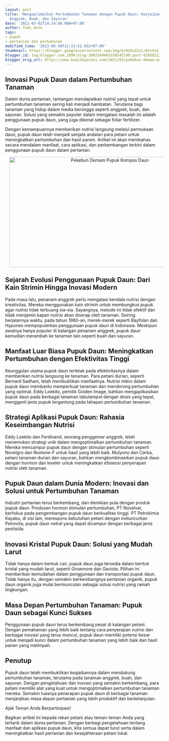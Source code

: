```yaml
---
layout: post
title: 'Mengoptimalkan Pertumbuhan Tanaman dengan Pupuk Daun: Keajaiban Nutrisi untuk
  Anggrek, Buah, dan Sayuran'
date: '2021-03-02T14:14:00.000+07:00'
author: Yudi Anto
tags:
- pupuk
- pertanian dan perkebunan
modified_time: '2023-08-30T12:23:52.832+07:00'
thumbnail: https://blogger.googleusercontent.com/img/b/R29vZ2xl/AVvXsEjYesfIhCo1htWJGrzEJq77X4Fy_b_mHWbXWnPNc6_Lo9PaA8e7VtjckAqEJtEW97DJZ5FNWN8DpvtFx26VZuBKLh9NU8QHb4M-esUtIM4DQcSxosTJmfgejyPqH2TGMN2napPOdCmjyYDhFQ8FQMKVy5q4-vJr_SrXjAvKzpjeMsUcTr3tGttaAN-TB-fq/s72-w640-c-h360/kompos.jpg
blogger_id: tag:blogger.com,1999:blog-3092549465158545190.post-4295831290066611948
blogger_orig_url: https://www.budidayatani.com/2021/03/pekebun-demam-pupuk-kompos-daun.html
---
```


<h2>Inovasi Pupuk Daun dalam Pertumbuhan Tanaman</h2><p>Dalam dunia pertanian, tantangan mendapatkan nutrisi yang tepat untuk pertumbuhan tanaman sering kali menjadi hambatan. Terutama bagi tanaman yang hidup dalam media berongga seperti anggrek, buah, dan sayuran. Solusi yang semakin populer dalam mengatasi masalah ini adalah penggunaan pupuk daun, yang juga dikenal sebagai foliar fertilizer.&nbsp;</p><p>Dengan kemampuannya memberikan nutrisi langsung melalui permukaan daun, pupuk daun telah menjadi senjata andalan para petani untuk meningkatkan pertumbuhan dan hasil panen. Artikel ini akan membahas secara mendalam manfaat, cara aplikasi, dan perkembangan terkini dalam penggunaan pupuk daun dalam pertanian.</p><div class="separator" style="clear: both; text-align: center;"><a href="https://blogger.googleusercontent.com/img/b/R29vZ2xl/AVvXsEjYesfIhCo1htWJGrzEJq77X4Fy_b_mHWbXWnPNc6_Lo9PaA8e7VtjckAqEJtEW97DJZ5FNWN8DpvtFx26VZuBKLh9NU8QHb4M-esUtIM4DQcSxosTJmfgejyPqH2TGMN2napPOdCmjyYDhFQ8FQMKVy5q4-vJr_SrXjAvKzpjeMsUcTr3tGttaAN-TB-fq/s2133/kompos.jpg" imageanchor="1" style="margin-left: 1em; margin-right: 1em;"><img alt="Pekebun Demam Pupuk Kompos Daun" border="0" data-original-height="1200" data-original-width="2133" height="360" src="https://blogger.googleusercontent.com/img/b/R29vZ2xl/AVvXsEjYesfIhCo1htWJGrzEJq77X4Fy_b_mHWbXWnPNc6_Lo9PaA8e7VtjckAqEJtEW97DJZ5FNWN8DpvtFx26VZuBKLh9NU8QHb4M-esUtIM4DQcSxosTJmfgejyPqH2TGMN2napPOdCmjyYDhFQ8FQMKVy5q4-vJr_SrXjAvKzpjeMsUcTr3tGttaAN-TB-fq/w640-h360/kompos.jpg" width="640" /></a></div><h2>Sejarah Evolusi Penggunaan Pupuk Daun: Dari Kain Strimin Hingga Inovasi Modern</h2><p>Pada masa lalu, penanam anggrek perlu mengatasi kendala nutrisi dengan kreativitas. Mereka menggunakan kain strimin untuk membungkus pupuk agar nutrisi tidak terbuang sia-sia. Sayangnya, metode ini tidak efektif dan tidak menjamin kapan nutrisi akan diserap oleh tanaman. Seiring berjalannya waktu, pada tahun 1980-an, merek-merek seperti Bayfolan dan Hyponex mempopulerkan penggunaan pupuk daun di Indonesia. Meskipun awalnya hanya populer di kalangan penanam anggrek, pupuk daun kemudian merambah ke tanaman lain seperti buah dan sayuran.</p><h2>Manfaat Luar Biasa Pupuk Daun: Meningkatkan Pertumbuhan dengan Efektivitas Tinggi</h2><p>Keunggulan utama pupuk daun terletak pada efektivitasnya dalam memberikan nutrisi langsung ke tanaman. Para petani durian, seperti Bernard Sadhani, telah membuktikan manfaatnya. Nutrisi mikro dalam pupuk daun membantu memperkuat tanaman dan mendorong pertumbuhan yang optimal. Eddy Loekito, pemilik Golden Image, bahkan mengaplikasikan pupuk daun pada berbagai tanaman tabulampot dengan dosis yang tepat, mengganti jenis pupuk tergantung pada tahapan pertumbuhan tanaman.</p><h2>Strategi Aplikasi Pupuk Daun: Rahasia Keseimbangan Nutrisi</h2><p>Eddy Loekito dan Ferdinand, seorang penggemar anggrek, telah menemukan strategi unik dalam mengoptimalkan pertumbuhan tanaman. Mereka mencampur pupuk daun dengan stimulan pertumbuhan seperti Novelgro dan Rootone-F untuk hasil yang lebih baik. Mulyono dan Carba, petani tanaman durian dan sayuran, bahkan mengkombinasikan pupuk daun dengan hormon dan leveler untuk meningkatkan efisiensi penyerapan nutrisi oleh tanaman.</p><h2>Pupuk Daun dalam Dunia Modern: Inovasi dan Solusi untuk Pertumbuhan Tanaman</h2><p>Industri pertanian terus berkembang, dan demikian pula dengan produk pupuk daun. Produsen hormon stimulan pertumbuhan, PT Novelvar, berfokus pada pengembangan pupuk daun berkualitas tinggi. PT Petrokimia Kayaku, di sisi lain, merespons kebutuhan petani dengan meluncurkan Petrovita, pupuk daun netral yang dapat dicampur dengan berbagai jenis pestisida.</p><h2>Inovasi Kristal Pupuk Daun: Solusi yang Mudah Larut</h2><p>Tidak hanya dalam bentuk cair, pupuk daun juga tersedia dalam bentuk kristal yang mudah larut, seperti Growmore dan Gaviota. Pilihan ini memberikan kemudahan dalam penggunaan dan transportasi pupuk daun. Tidak hanya itu, dengan semakin berkembangnya pertanian organik, pupuk daun organik juga mulai bermunculan sebagai solusi nutrisi yang ramah lingkungan.</p><h2>Masa Depan Pertumbuhan Tanaman: Pupuk Daun sebagai Kunci Sukses</h2><p>Penggunaan pupuk daun terus berkembang pesat di kalangan petani. Dengan pemahaman yang lebih baik tentang cara penyerapan nutrisi dan berbagai inovasi yang terus muncul, pupuk daun memiliki potensi besar untuk menjadi kunci dalam pertumbuhan tanaman yang lebih baik dan hasil panen yang melimpah.</p><h2>Penutup</h2><p>Pupuk daun telah membuktikan keajaibannya dalam mendukung pertumbuhan tanaman, terutama pada tanaman anggrek, buah, dan sayuran. Dengan pengetahuan dan inovasi yang semakin berkembang, para petani memiliki alat yang kuat untuk mengoptimalkan pertumbuhan tanaman mereka. Semakin luasnya penerapan pupuk daun di berbagai tanaman menjanjikan masa depan pertanian yang lebih produktif dan berkelanjutan.</p><p>Ajak Teman Anda Berpartisipasi!</p><p>Bagikan artikel ini kepada rekan petani atau teman-teman Anda yang tertarik dalam dunia pertanian. Dengan berbagi pengetahuan tentang manfaat dan aplikasi pupuk daun, kita semua dapat turut serta dalam meningkatkan hasil pertanian dan kesejahteraan petani lokal.</p>